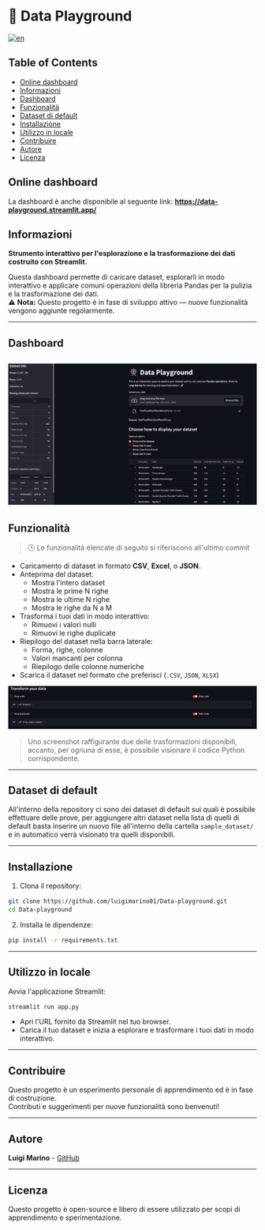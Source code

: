 # 🎡 Data Playground

[![en](https://img.shields.io/badge/lang-en-blue.svg)](README.md)

## Table of Contents
- [Online dashboard](#online-dashboard)
- [Informazioni](#informazioni)
- [Dashboard](#dashboard)
- [Funzionalità](#funzionalità)
- [Dataset di default](#dataset-di-default)
- [Installazione](#installazione)
- [Utilizzo in locale](#utilizzo-in-locale)
- [Contribuire](#contribuire)
- [Autore](#autore)
- [Licenza](#licenza)

## Online dashboard
La dashboard è anche disponibile al seguente link:
**https://data-playground.streamlit.app/**

## Informazioni
**Strumento interattivo per l'esplorazione e la trasformazione dei dati costruito con Streamlit.**

Questa dashboard permette di caricare dataset, esplorarli in modo interattivo e applicare comuni operazioni della libreria Pandas per la pulizia e la trasformazione dei dati.  
⚠️ **Nota:** Questo progetto è in fase di sviluppo attivo — nuove funzionalità vengono aggiunte regolarmente.

---
## Dashboard 
![dashboard](img/dashboard.png)
---
## Funzionalità
> 🕓 Le funzionalità elencate di seguito si riferiscono all'ultimo commit
- Caricamento di dataset in formato **CSV**, **Excel**, o **JSON**.
- Anteprima del dataset:
  - Mostra l'intero dataset
  - Mostra le prime N righe
  - Mostra le ultime N righe
  - Mostra le righe da N a M
- Trasforma i tuoi dati in modo interattivo:
  - Rimuovi i valori nulli
  - Rimuovi le righe duplicate
- Riepilogo del dataset nella barra laterale:
  - Forma, righe, colonne
  - Valori mancanti per colonna
  - Riepilogo delle colonne numeriche
- Scarica il dataset nel formato che preferisci (`.CSV`, `JSON`, `XLSX`)


![transforms_image](img/transformations.png)
> Uno screenshot raffigurante due delle trasformazioni disponibili, accanto, per ognuna di esse, è possibile visionare il codice Python corrispondente.

---
## Dataset di default

All'interno della repository ci sono dei dataset di default sui quali è possibile effettuare delle prove, per aggiungere altri dataset nella lista di quelli di default basta inserire un nuovo file all'interno della cartella `sample_dataset/` e in automatico verrà visionato tra quelli disponibili.

---
## Installazione

1. Clona il repository:
```bash
git clone https://github.com/luigimarino01/Data-playground.git
cd Data-playground
```
2. Installa le dipendenze:
```bash
pip install -r requirements.txt
```

---

## Utilizzo in locale
Avvia l'applicazione Streamlit:
```bash
streamlit run app.py
```
- Apri l'URL fornito da Streamlit nel tuo browser.
- Carica il tuo dataset e inizia a esplorare e trasformare i tuoi dati in modo interattivo.

---

## Contribuire

Questo progetto è un esperimento personale di apprendimento ed è in fase di costruzione.  
Contributi e suggerimenti per nuove funzionalità sono benvenuti!

---

## Autore

**Luigi Marino** - [GitHub](https://github.com/luigimarino01)

---

## Licenza

Questo progetto è open-source e libero di essere utilizzato per scopi di apprendimento e sperimentazione.